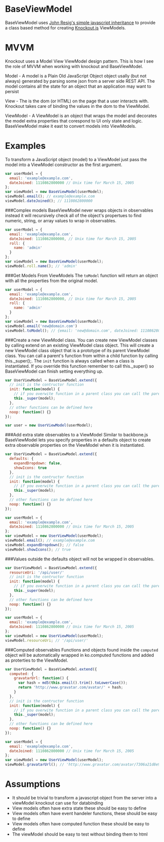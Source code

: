 BaseViewModel
=============

BaseViewModel uses [John Resig's simple javascript inheritance](http://ejohn.org/blog/simple-javascript-inheritance/) to provide a class based method for creating [Knockout.js](http://knockoutjs.com/) ViewModels.

MVVM
====
Knockout uses a Model View ViewModel design pattern. This is how I see the role of MVVM when working with knockout and BaseViewModel.

Model - A model is a Plain Old JavaScript Object object usally (but not always) generated by parsing some 
json from a server side REST API. The model contains all the state for an object that an application may 
want to persist

View - The is the dom (or HTML) on the page that a user interacts with. Knockout takes care of binding the 
values in the dom to the ViewModel. 

ViewModel - A ViewModel is an object that wraps the model and decorates the model extra properties 
that corespond to UI only state and logic. BaseViewModel make it east to convert models into ViewModels.

Examples
========
To transform a JavaScript object (model) to a ViewModel just pass the model into a ViewModel constructor as the first argument.

```javascript
var userModel = {
  email: 'example@example.com',
  dateJoined: 1110862800000 // Unix time for March 15, 2005
};
var viewModel = new BaseViewModel(userModel);
viewModel.email(); // example@example.com
viewModel.dateJoined(); // 1110862800000
```

###Complex models
BaseViewModel never wraps objects in observables instead it will recursively check all of the object's propertues to 
find numeric, string, or array values to wrap in observables.
```javascript
var userModel = {
  email: 'example@example.com',
  dateJoined: 1110862800000, // Unix time for March 15, 2005
  roll: {
    name: 'admin'
  }
};
var viewModel = new BaseViewModel(userModel);
viewModel.roll.name(); // 'admin'

```

###Get Models From ViewModels
The `toModel` function will return an object with all the properties from the original model.
```javascript
var userModel = {
  email: 'example@example.com',
  dateJoined: 1110862800000, // Unix time for March 15, 2005
  roll: {
    name: 'admin'
  }
};
var viewModel = new BaseViewModel(userModel);
viewModel.email('new@domain.com')
viewModel.toModel(); // {email: 'new@domain.com', dateJoined: 1110862800000, roll: {name: 'admin'}}
```

###Create a new ViewModel class.
You can create new ViewModel classes by calling extend on an existing ViewModel class object. This will create a new
ViewModel class object that is a prototype of its parent ViewModel class. You can call a parent's function
from within a child function by calling this._super();. The `init` function is always called when a class is 
instantiated. If you override this function remember to call this._super() so BaseViewModel can finish setting
everything up.
```javascript
var UserViewModel = BaseViewModel.extend({
  // init is the contructor function
  init: function(model) {
    // if you overwite function in a parent class you can call the parent function using _super
    this._super(model);
  },
  // other functions can be defined here
  noop: function() {}
});

var user = new UserViewModel(userModel);
```

###Add extra state observables to a ViewModel
Similar to backbone.js BaseViewModel lets you specify properties in a defaults
object to create extra observable properties on the ViewModel when it is instantiated.
```javascript
var UserViewModel = BaseViewModel.extend({
  defaults: {
    expandDropdown: false,
    showIcons: true
  },
  // init is the contructor function
  init: function(model) {
    // if you overwite function in a parent class you can call the parent function using _super
    this._super(model);
  },
  // other functions can be defined here
  noop: function() {}
});

var userModel = {
  email: 'example@example.com',
  dateJoined: 1110862800000 // Unix time for March 15, 2005
};
var viewModel = new UserViewModel(userModel);
viewModel.email(); // example@example.com
viewModel.expandDropdown(); // false
viewModel.showIcons(); // true
```

###Values outside the defaults object will not be wrapped in observables.
```javascript
var UserViewModel = BaseViewModel.extend({
  resourceUri: '/api/user/'
  // init is the contructor function
  init: function(model) {
    // if you overwite function in a parent class you can call the parent function using _super
    this._super(model);
  },
  // other functions can be defined here
  noop: function() {}
});

var userModel = {
  email: 'example@example.com',
  dateJoined: 1110862800000 // Unix time for March 15, 2005
};
var viewModel = new UserViewModel(userModel);
viewModel.resourceUri; // '/api/user/'
```


###Computed observables
Functions and objects found inside the `computed` object will be automatically wrapped in ko.computed functions
and added as proterties to the ViewModel.
```javascript
var UserViewModel = BaseViewModel.extend({
  computed: {
    gravatarUrl: function() {
      var hash = md5(this.email().trim().toLowerCase());
      return 'http://www.gravatar.com/avatar/' + hash;
    }
  },
  // init is the contructor function
  init: function(model) {
    // if you overwite function in a parent class you can call the parent function using _super
    this._super(model);
  },
  // other functions can be defined here
  noop: function() {}
});

var userModel = {
  email: 'example@example.com',
  dateJoined: 1110862800000 // Unix time for March 15, 2005
};
var viewModel = new UserViewModel(userModel);
viewModel.gravatarUrl(); // 'http://www.gravatar.com/avatar/7306a21d8e9bdae642aa57606d8393f4'
```

Assumptions
===========
- It should be trivial to transform a javascript object from the server into a viewModel knockout can use for databinding
- View models often have extra state these should be easy to define
- View models often have event handeler functions, these should be easy to define
- View models often have computed function these should be easy to define
- The viewModel should be easy to test without binding them to html
